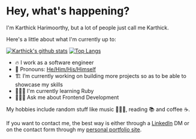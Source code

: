 # Hey, what's happening?

I'm Karthick Harimoorthy, but a lot of people just call me Karthick.

Here's a little about what I'm currently up to:

  [![Karthick's github stats](https://github-readme-stats.vercel.app/api?username=karthykarthick&show_icons=true&line_height=17&show_icons=true&theme=vue)](https://github.com/karthykarthick/github-readme-stats)
[![Top Langs](https://github-readme-stats.vercel.app/api/top-langs/?username=karthykarthick&show_icons=true&layout=compact&theme=vue)](https://github.com/karthykarthick/github-readme-stats)


<!--<div align="center">
<a href="https://github.com/umairarshadbutt">
  <img align="left" alt="Umair | Github" width="22px" src="https://cdn.jsdelivr.net/npm/simple-icons@v3/icons/github.svg" />
</a>
<a href="https://www.linkedin.com/in/umair-arshad-butt/">
  <img align="left" alt="Umair' LinkedIn" width="22px" src="https://cdn.jsdelivr.net/npm/simple-icons@v3/icons/linkedin.svg" />
</a>
<a href="https://twitter.com/its_UmairArshad">
  <img align="left" alt="Umair Arshad | Twitter" width="22px" src="https://cdn.jsdelivr.net/npm/simple-icons@v3/icons/twitter.svg" />
</a>
<a href="https://www.quora.com/profile/Umair-Arshad-75">
  <img align="left" alt="Umair' Quora" width="22px" src="https://cdn.jsdelivr.net/npm/simple-icons@v3/icons/quora.svg" />
</a>
<a href="https://sourcerer.io/umairarshadbutt">
  <img alt="Umair | Sourcerer" width="22px" align="left" src="https://sourcerer.io/icons/logo-sharing.svg" >
</a>
<a href="https://umairarshad.me/">
  <img align="left" alt="Umair Arshad | Portfolio" width="22px" src="https://cdn.jsdelivr.net/npm/simple-icons@v3/icons/icloud.svg" />
</a>
</div>
-->

- 🔥 I work as a software engineer
- 🦙 Pronouns: [He/Him/His/Himself](https://pronoun.is/he)
- 🏗 I’m currently working on building more projects so as to be able to showcase my skills
- 🧙🏻‍♂️ I'm currently learning Ruby
- 👨🏻‍🎓 Ask me about Frontend Development

My hobbies include random stuff like music 👨🏻‍🎤, reading 📚 and coffee ☕️.

If you want to contact me, the best way is either through a [LinkedIn](https://www.linkedin.com/in/karthick-harimoorthy/) DM or on the contact form through my [personal portfolio site]().


<!--
**umairarshadbutt/umairarshadbutt** is a ✨ _special_ ✨ repository because its `README.md` (this file) appears on your GitHub profile.

Here are some ideas to get you started:

- 🔭 I’m currently working on ...
- 🌱 I’m currently learning ...
- 👯 I’m looking to collaborate on ...
- 🤔 I’m looking for help with ...
- 💬 Ask me about ...
- 📫 How to reach me: ...
- 😄 Pronouns: ...
- ⚡ Fun fact: ...


###  📫 How to reach me

- linkedin: [@karthick-harimoorthy](https://www.linkedin.com/in/karthickharimoorthy/)
-->

